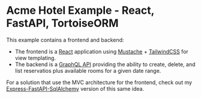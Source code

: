 # Acme Hotel Example - React, FastAPI, TortoiseORM

This example contains a frontend and backend:

- The frontend is a [React](https://react.dev) application using [Mustache](https://mustache.github.io/) + [TailwindCSS](https://tailwindcss.com/) for view templating.
- The backend is a [GraphQL API](https://graphql.org) providing the ability to create, delete, and list reservatios plus available rooms for a given date range.

For a solution that use the MVC architecture for the frontend, check out my [Express-FastAPI-SqlAlchemy](https://github.com/WillSams/acme-hotel-express-fastapi-sqlalchemy) version of this same idea.
